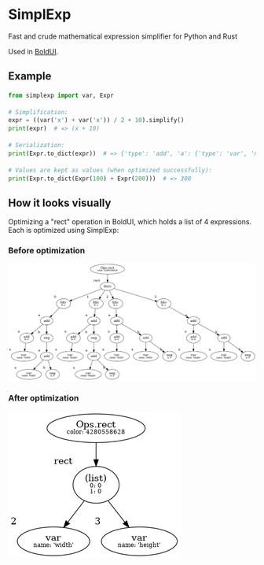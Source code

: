 # SimplExp

Fast and crude mathematical expression simplifier for Python and Rust

Used in [BoldUI](https://github.com/Wazzaps/boldui).

## Example

```python
from simplexp import var, Expr

# Simplification:
expr = ((var('x') + var('x')) / 2 + 10).simplify()
print(expr)  # => (x + 10)

# Serialization:
print(Expr.to_dict(expr))  # => {'type': 'add', 'a': {'type': 'var', 'name': 'x'}, 'b': 10}

# Values are kept as values (when optimized successfully):
print(Expr.to_dict(Expr(100) + Expr(200)))  # => 300
```

## How it looks visually

Optimizing a "rect" operation in BoldUI, which holds a list of 4 expressions. Each is optimized using SimplExp:

### Before optimization

![Graph view before optimization](./docs/screenshots/unopt.png)

### After optimization

![Graph view after optimization](./docs/screenshots/opt.png)
